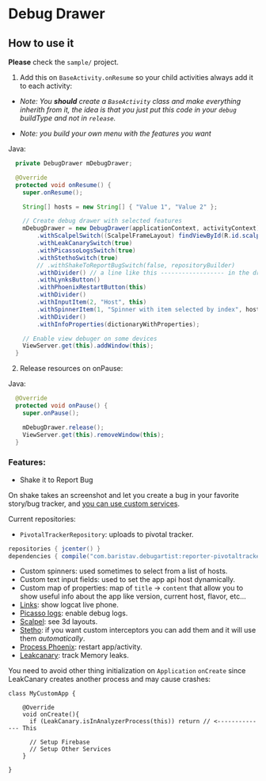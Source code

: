 # Debug Drawer

## How to use it

**Please** check the `sample/` project.

1. Add this on `BaseActivity.onResume` so your child activities always add it to each activity:

- _Note: You **should** create a `BaseActivity` class and make everything inherith from it, the idea is that
you just put this code in your `debug` buildType and not in `release`._

- _Note: you build your own menu with the features you want_

Java:
```java
  private DebugDrawer mDebugDrawer;

  @Override
  protected void onResume() {
    super.onResume();

    String[] hosts = new String[] { "Value 1", "Value 2" };

    // Create debug drawer with selected features
    mDebugDrawer = new DebugDrawer(applicationContext, activityContext)
        .withScalpelSwitch((ScalpelFrameLayout) findViewById(R.id.scalpelLayout))
        .withLeakCanarySwitch(true)
        .withPicassoLogsSwitch(true)
        .withStethoSwitch(true)
        // .withShakeToReportBugSwitch(false, repositoryBuilder)
        .withDivider() // a line like this ------------------ in the drawer 
        .withLynksButton()
        .withPhoenixRestartButton(this)
        .withDivider()
        .withInputItem(2, "Host", this)
        .withSpinnerItem(1, "Spinner with item selected by index", hosts, 0, this)
        .withDivider()
        .withInfoProperties(dictionaryWithProperties);

    // Enable view debuger on some devices
    ViewServer.get(this).addWindow(this);
  }
```

2. Release resources on onPause:

Java:

```java
  @Override
  protected void onPause() {
    super.onPause();

    mDebugDrawer.release();
    ViewServer.get(this).removeWindow(this);
  }
```

### Features:

- Shake it to Report Bug

On shake takes an screenshot and let you create a bug in your favorite story/bug tracker,
and [you can use custom services](custom-bug-report-service.md).

Current repositories:

  * `PivotalTrackerRepository`: uploads to pivotal tracker.

  ```groovy
  repositories { jcenter() }
  dependencies { compile("com.baristav.debugartist:reporter-pivotaltracker:<library-version>@aar") { transitive = true } }
  ```

- Custom spinners: used sometimes to select from a list of hosts.
- Custom text input fields: used to set the app api host dynamically.
- Custom map of properties: map of `title` -> `content` that allow you to show  useful info about the app like version, current host, flavor, etc...
- [Links](https://github.com/pedrovgs/Lynx): show logcat live phone.
- [Picasso logs](https://github.com/square/picasso): enable debug logs.
- [Scalpel](https://github.com/JakeWharton/scalpel): see 3d layouts.
- [Stetho](https://github.com/facebook/stetho): if you want custom interceptors you can add them and it will use them _automatically_.
- [Process Phoenix](https://github.com/JakeWharton/ProcessPhoenix): restart app/activity.
- [Leakcanary](https://github.com/square/leakcanary): track Memory leaks.

You need to avoid other thing initialization on `Application` `onCreate` since LeakCanary creates another process and
may cause crashes:

```
class MyCustomApp {

    @Override
    void onCreate(){
      if (LeakCanary.isInAnalyzerProcess(this)) return // <-------------- This

      // Setup Firebase
      // Setup Other Services
    }

}
```